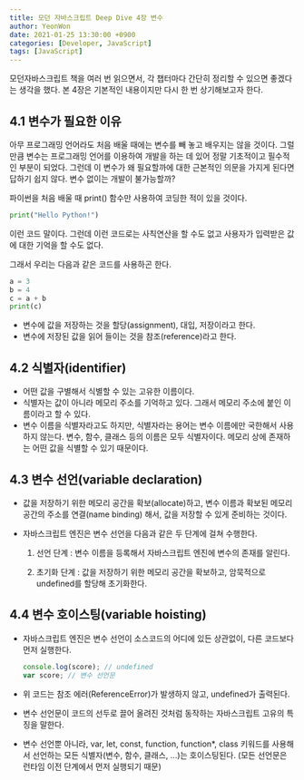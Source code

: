 ```yaml
---
title: 모던 자바스크립트 Deep Dive 4장 변수
author: YeonWon
date: 2021-01-25 13:30:00 +0900
categories: [Developer, JavaScript]
tags: [JavaScript]
---
```


모던자바스크립트 책을 여러 번 읽으면서, 각 챕터마다 간단히 정리할 수 있으면 좋겠다는 생각을 했다. 본 4장은 기본적인 내용이지만 다시 한 번 상기해보고자 한다.

## 4.1 변수가 필요한 이유

아무 프로그래밍 언어라도 처음 배울 때에는 변수를 빼 놓고 배우지는 않을 것이다. 그럴 만큼 변수는 프로그래밍 언어를 이용하여 개발을 하는 데 있어 정말 기초적이고 필수적인 부분이 되었다. 그런데 이 변수가 왜 필요할까에 대한 근본적인 의문을 가지게 된다면 답하기 쉽지 않다. 변수 없이는 개발이 불가능할까?

파이썬을 처음 배울 때 print() 함수만 사용하여 코딩한 적이 있을 것이다.

``` python
print("Hello Python!")
```

이런 코드 말이다. 그런데 이런 코드로는 사칙연산을 할 수도 없고 사용자가 입력받은 값에 대한 기억을 할 수도 없다.

그래서 우리는 다음과 같은 코드를 사용하곤 한다.

``` python
a = 3
b = 4
c = a + b
print(c)
```

* 변수에 값을 저장하는 것을 할당(assignment), 대입, 저장이라고 한다.
* 변수에 저장된 값을 읽어 들이는 것을 참조(reference)라고 한다.


## 4.2 식별자(identifier)

* 어떤 값을 구별해서 식별할 수 있는 고유한 이름이다.
* 식별자는 값이 아니라 메모리 주소를 기억하고 있다. 그래서 메모리 주소에 붙인 이름이라고 할 수 있다.
* 변수 이름을 식별자라고도 하지만, 식별자라는 용어는 변수 이름에만 국한해서 사용하지 않는다. 변수, 함수, 클래스 등의 이름은 모두 식별자이다. 메모리 상에 존재하는 어떤 값을 식별할 수 있기 때문이다.


## 4.3 변수 선언(variable declaration)

* 값을 저장하기 위한 메모리 공간을 확보(allocate)하고, 변수 이름과 확보된 메모리 공간의 주소를 연결(name binding) 해서, 값을 저장할 수 있게 준비하는 것이다.

* 자바스크립트 엔진은 변수 선언을 다음과 같은 두 단계에 걸쳐 수행한다.

  1) 선언 단계 : 변수 이름을 등록해서 자바스크립트 엔진에 변수의 존재를 알린다.

  2) 초기화 단계 : 값을 저장하기 위한 메모리 공간을 확보하고, 암묵적으로 undefined를 할당해 초기화한다.


## 4.4 변수 호이스팅(variable hoisting)

- 자바스크립트 엔진은 변수 선언이 소스코드의 어디에 있든 상관없이, 다른 코드보다 먼저 실행한다.

  ``` javascript
  console.log(score); // undefined
  var score; // 변수 선언문
  ```

- 위 코드는 참조 에러(ReferenceError)가 발생하지 않고, undefined가 출력된다.

- 변수 선언문이 코드의 선두로 끌어 올려진 것처럼 동작하는 자바스크립트 고유의 특징을 말한다.

- 변수 선언뿐 아니라, var, let, const, function, function*, class 키워드를 사용해서 선언하는 모든 식별자(변수, 함수, 클래스, ...)는 호이스팅된다. (모든 선언문은 런타임 이전 단계에서 먼저 실행되기 때문)

